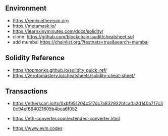 
## Environment

* https://remix.ethereum.org
* https://metamask.io/
* https://learnxinyminutes.com/docs/solidity/
* clone: https://github.com/blockchain-audit/cheatsheet.sol
* add mumbai https://chainlist.org/?testnets=true&search=mumbai




## Solidity Reference

* https://topmonks.github.io/solidity_quick_ref/
* https://zerotomastery.io/cheatsheets/solidity-cheat-sheet/


## Transactions


* https://etherscan.io/tx/0xbf951204c517dc7a832932bfca0a2d140a717c30c94cf664021605b4bca6f052
* https://eth-converter.com/extended-converter.html


* https://www.evm.codes


